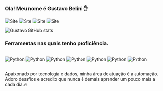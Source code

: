 ### Ola! Meu nome é Gustavo Belini ✋
[![Site](https://img.shields.io/badge/LinkedIn-0077B5?style=for-the-badge&logo=linkedin&logoColor=white)](https://www.linkedin.com/in/gustavo-belini2200224055/)
[![Site](https://img.shields.io/badge/GitHub-100000?style=for-the-badge&logo=github&logoColor=white)](https://gtbelini22.github.io/.)
[![Site](https://img.shields.io/badge/Microsoft_Outlook-0078D4?style=for-the-badge&logo=microsoft-outlook&logoColor=white)](gustavo.belini@hotmail.com)
[![Site](https://img.shields.io/badge/Instagram-E4405F?style=for-the-badge&logo=instagram&logoColor=white
)](https://www.instagram.com/gu.belini_/)

![Gustavo GitHub stats](https://github-readme-stats.vercel.app/api?username=GTBelini22&show_icons=true&theme=dracula)




### Ferramentas nas quais tenho proficiência.


<div style= 'display: inline_block'><br/>
    <img alt='Python' src='https://img.shields.io/badge/Python-3776AB?style=for-the-badge&logo=python&logoColor=white'>
    <img alt='Python' src='https://img.shields.io/badge/pandas-%23150458.svg?style=for-the-badge&logo=pandas&logoColor=white'>
    <img alt='Python' src='https://img.shields.io/badge/numpy-%23013243.svg?style=for-the-badge&logo=numpy&logoColor=white'>
    <img alt='Python' src='https://img.shields.io/badge/power_bi-F2C811?style=for-the-badge&logo=powerbi&logoColor=black'>
    <img alt='Python' src='https://img.shields.io/badge/Microsoft_Excel-217346?style=for-the-badge&logo=microsoft-excel&logoColor=white'>
    <img alt='Python' src='https://img.shields.io/badge/Microsoft%20SQL%20Server-CC2927?style=for-the-badge&logo=microsoft%20sql%20server&logoColor=white'>
    <img alt='Python' src='https://img.shields.io/badge/SQLite-07405E?style=for-the-badge&logo=sqlite&logoColor=white'>

</div><br>


Apaixonado por tecnologia e dados, minha área de atuação é a automação. Adoro desafios e acredito que nunca é demais aprender um pouco mais a cada dia.🔥
